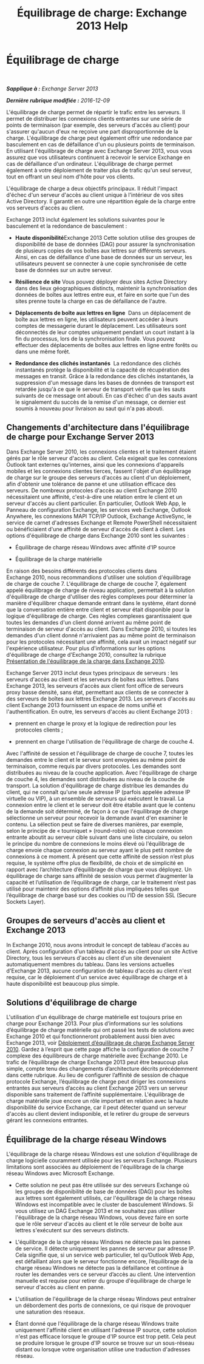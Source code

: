 ﻿---
title: 'Équilibrage de charge: Exchange 2013 Help'
TOCTitle: Équilibrage de charge
ms:assetid: f572c193-6f3a-400e-9085-a9d3e5e18c59
ms:mtpsurl: https://technet.microsoft.com/fr-fr/library/JJ898588(v=EXCHG.150)
ms:contentKeyID: 51407259
ms.date: 04/24/2018
mtps_version: v=EXCHG.150
ms.translationtype: HT
---

# Équilibrage de charge

 

_**Sapplique à :** Exchange Server 2013_

_**Dernière rubrique modifiée :** 2016-12-09_

L'équilibrage de charge permet de répartir le trafic entre les serveurs. Il permet de distribuer les connexions clients entrantes sur une série de points de terminaison (par exemple, des serveurs d'accès au client) pour s'assurer qu'aucun d'eux ne reçoive une part disproportionnée de la charge. L'équilibrage de charge peut également offrir une redondance par basculement en cas de défaillance d'un ou plusieurs points de terminaison. En utilisant l'équilibrage de charge avec Exchange Server 2013, vous vous assurez que vos utilisateurs continuent à recevoir le service Exchange en cas de défaillance d'un ordinateur. L'équilibrage de charge permet également à votre déploiement de traiter plus de trafic qu'un seul serveur, tout en offrant un seul nom d'hôte pour vos clients.

L'équilibrage de charge a deux objectifs principaux. Il réduit l'impact d'échec d'un serveur d'accès au client unique à l'intérieur de vos sites Active Directory. Il garantit en outre une répartition égale de la charge entre vos serveurs d'accès au client.

Exchange 2013 inclut également les solutions suivantes pour le basculement et la redondance de basculement :

  - **Haute disponibilité**Exchange 2013 Cette solution utilise des groupes de disponibilité de base de données (DAG) pour assurer la synchronisation de plusieurs copies de vos boîtes aux lettres sur différents serveurs. Ainsi, en cas de défaillance d'une base de données sur un serveur, les utilisateurs peuvent se connecter à une copie synchronisée de cette base de données sur un autre serveur.

  - **Résilience de site** Vous pouvez déployer deux sites Active Directory dans des lieux géographiques distincts, maintenir la synchronisation des données de boîtes aux lettres entre eux, et faire en sorte que l'un des sites prenne toute la charge en cas de défaillance de l'autre.

  - **Déplacements de boîte aux lettres en ligne**  Dans un déplacement de boîte aux lettres en ligne, les utilisateurs peuvent accéder à leurs comptes de messagerie durant le déplacement. Les utilisateurs sont déconnectés de leur comptes uniquement pendant un court instant à la fin du processus, lors de la synchronisation finale. Vous pouvez effectuer des déplacements de boîtes aux lettres en ligne entre forêts ou dans une même forêt.

  - **Redondance des clichés instantanés**  La redondance des clichés instantanés protège la disponibilité et la capacité de récupération des messages en transit. Grâce à la redondance des clichés instantanés, la suppression d'un message dans les bases de données de transport est retardée jusqu'à ce que le serveur de transport vérifie que les sauts suivants de ce message ont abouti. En cas d'échec d'un des sauts avant le signalement du succès de la remise d'un message, ce dernier est soumis à nouveau pour livraison au saut qui n'a pas abouti.

## Changements d'architecture dans l'équilibrage de charge pour Exchange Server 2013

Dans Exchange Server 2010, les connexions clientes et le traitement étaient gérés par le rôle serveur d'accès au client. Cela exigeait que les connexions Outlook tant externes qu'internes, ainsi que les connexions d'appareils mobiles et les connexions clientes tierces, fassent l'objet d'un équilibrage de charge sur le groupe des serveurs d'accès au client d'un déploiement, afin d'obtenir une tolérance de panne et une utilisation efficace des serveurs. De nombreux protocoles d'accès au client Exchange 2010 nécessitaient une affinité, c'est-à-dire une relation entre le client et un serveur d'accès au client particulier. En particulier, Outlook Web App, le Panneau de configuration Exchange, les services web Exchange, Outlook Anywhere, les connexions MAPI TCP/IP Outlook, Exchange ActiveSync, le service de carnet d'adresses Exchange et Remote PowerShell nécessitaient ou bénéficiaient d'une affinité de serveur d'accès de client à client. Les options d'équilibrage de charge dans Exchange 2010 sont les suivantes :

  - Équilibrage de charge réseau Windows avec affinité d'IP source

  - Équilibrage de la charge matérielle

En raison des besoins différents des protocoles clients dans Exchange 2010, nous recommandions d'utiliser une solution d'équilibrage de charge de couche 7. L'équilibrage de charge de couche 7, également appelé équilibrage de charge de niveau application, permettait à la solution d'équilibrage de charge d'utiliser des règles complexes pour déterminer la manière d'équilibrer chaque demande entrant dans le système, étant donné que la conversation entière entre client et serveur était disponible pour la logique d'équilibrage de charge. Ces règles complexes garantissaient que toutes les demandes d'un client donné arrivent au même point de terminaison de serveur d'accès au client. Dans Exchange 2010, si toutes les demandes d'un client donné n'arrivaient pas au même point de terminaison pour les protocoles nécessitant une affinité, cela avait un impact négatif sur l'expérience utilisateur. Pour plus d'informations sur les options d'équilibrage de charge d'Exchange 2010, consultez la rubrique [Présentation de l'équilibrage de la charge dans Exchange 2010](https://go.microsoft.com/fwlink/p/?linkid=196447).

Exchange Server 2013 inclut deux types principaux de serveurs : les serveurs d'accès au client et les serveurs de boîtes aux lettres. Dans Exchange 2013, les serveurs d'accès aux client font office de serveurs proxy basse densité, sans état, permettant aux clients de se connecter à des serveurs de boîtes aux lettres Exchange 2013. Les serveurs d'accès au client Exchange 2013 fournissent un espace de noms unifié et l'authentification. En outre, les serveurs d'accès au client Exchange 2013 :

  - prennent en charge le proxy et la logique de redirection pour les protocoles clients ;

  - prennent en charge l'utilisation de l'équilibrage de charge de couche 4.

Avec l'affinité de session et l'équilibrage de charge de couche 7, toutes les demandes entre le client et le serveur sont envoyées au même point de terminaison, comme requis par divers protocoles. Les demandes sont distribuées au niveau de la couche application. Avec l'équilibrage de charge de couche 4, les demandes sont distribuées au niveau de la couche de transport. La solution d'équilibrage de charge distribue les demandes du client, qui ne connaît qu'une seule adresse IP (parfois appelée adresse IP virtuelle ou VIP), à un ensemble de serveurs qui exécutent le travail. La connexion entre le client et le serveur doit être établie avant que le contenu de la demande soit déterminé, de façon à ce que l'équilibrage de charge sélectionne un serveur pour recevoir la demande avant d'en examiner le contenu. La sélection peut se faire de diverses manières, par exemple, selon le principe de « tourniquet » (round-robin) où chaque connexion entrante aboutit au serveur cible suivant dans une liste circulaire, ou selon le principe du nombre de connexions le moins élevé où l'équilibrage de charge envoie chaque connexion au serveur ayant le plus petit nombre de connexions à ce moment. À présent que cette affinité de session n’est plus requise, le système offre plus de flexibilité, de choix et de simplicité en rapport avec l’architecture d’équilibrage de charge que vous déployez. Un équilibrage de charge sans affinité de session vous permet d’augmenter la capacité et l’utilisation de l’équilibrage de charge, car le traitement n’est pas utilisé pour maintenir des options d’affinité plus impliquées telles que l’équilibrage de charge basé sur des cookies ou l’ID de session SSL (Secure Sockets Layer).

## Groupes de serveurs d'accès au client et Exchange 2013

In Exchange 2010, nous avons introduit le concept de tableau d'accès au client. Après configuration d'un tableau d'accès au client pour un site Active Directory, tous les serveurs d'accès au client d'un site devenaient automatiquement membres du tableau. Dans les versions actuelles d'Exchange 2013, aucune configuration de tableau d'accès au client n'est requise, car le déploiement d'un service avec équilibrage de charge et à haute disponibilité est beaucoup plus simple.

## Solutions d'équilibrage de charge

L'utilisation d'un équilibrage de charge matérielle est toujours prise en charge pour Exchange 2013. Pour plus d’informations sur les solutions d’équilibrage de charge matérielle qui ont passé les tests de solutions avec Exchange 2010 et qui fonctionneront probablement aussi bien avec Exchange 2013, voir [Déploiement d’équilibrage de charge Exchange Server 2010](https://go.microsoft.com/fwlink/p/?linkid=261834). Gardez à l’esprit que cette page affiche la configuration de couche 7 complexe des équilibreurs de charge matérielle avec Exchange 2010. Le trafic de l’équilibrage de charge Exchange 2013 peut être beaucoup plus simple, compte tenu des changements d’architecture décrits précédemment dans cette rubrique. Au lieu de configurer l’affinité de session de chaque protocole Exchange, l’équilibrage de charge peut diriger les connexions entrantes aux serveurs d’accès au client Exchange 2013 vers un serveur disponible sans traitement de l’affinité supplémentaire. L'équilibrage de charge matérielle joue encore un rôle important en relation avec la haute disponibilité du service Exchange, car il peut détecter quand un serveur d'accès au client devient indisponible, et le retirer du groupe de serveurs gérant les connexions entrantes.

## Équilibrage de la charge réseau Windows

L'équilibrage de la charge réseau Windows est une solution d'équilibrage de charge logicielle couramment utilisée pour les serveurs Exchange. Plusieurs limitations sont associées au déploiement de l'équilibrage de la charge réseau Windows avec Microsoft Exchange.

  - Cette solution ne peut pas être utilisée sur des serveurs Exchange où les groupes de disponibilité de base de données (DAG) pour les boîtes aux lettres sont également utilisés, car l'équilibrage de la charge réseau Windows est incompatible avec le cluster de basculement Windows. Si vous utilisez un DAG Exchange 2013 et ne souhaitez pas utiliser l'équilibrage de la charge réseau Windows, vous devez faire en sorte que le rôle serveur d'accès au client et le rôle serveur de boîte aux lettres s'exécutent sur des serveurs distincts.

  - L'équilibrage de la charge réseau Windows ne détecte pas les pannes de service. Il détecte uniquement les pannes de serveur par adresse IP. Cela signifie que, si un service web particulier, tel qu’Outlook Web App, est défaillant alors que le serveur fonctionne encore, l’équilibrage de la charge réseau Windows ne détecte pas la défaillance et continue à router les demandes vers ce serveur d’accès au client. Une intervention manuelle est requise pour retirer du groupe d'équilibrage de charge le serveur d'accès au client en panne.

  - L'utilisation de l'équilibrage de la charge réseau Windows peut entraîner un débordement des ports de connexions, ce qui risque de provoquer une saturation des réseaux.

  - Étant donné que l'équilibrage de la charge réseau Windows traite uniquement l'affinité client en utilisant l'adresse IP source, cette solution n'est pas efficace lorsque le groupe d'IP source est trop petit. Cela peut se produire lorsque le groupe d'IP source se trouve sur un sous-réseau distant ou lorsque votre organisation utilise une traduction d'adresses réseau.

